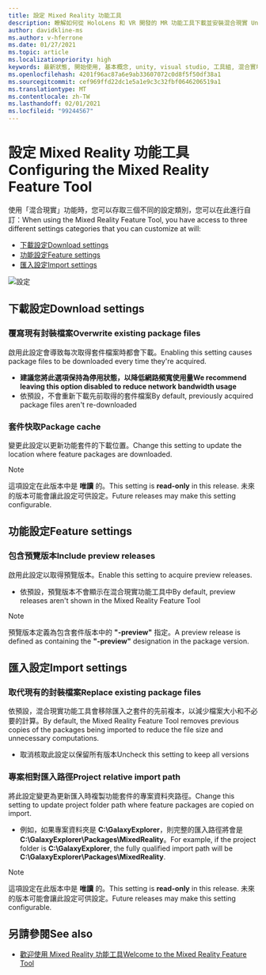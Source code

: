 ```yaml
---
title: 設定 Mixed Reality 功能工具
description: 瞭解如何從 HoloLens 和 VR 開發的 MR 功能工具下載並安裝混合現實 Unity 套件。
author: davidkline-ms
ms.author: v-hferrone
ms.date: 01/27/2021
ms.topic: article
ms.localizationpriority: high
keywords: 最新狀態, 開始使用, 基本概念, unity, visual studio, 工具組, 混合實境頭戴式裝置, windows 混合實境頭戴式裝置, 虛擬實境頭戴式裝置, 安裝, Windows, HoloLens, 模擬器, unreal, openxr
ms.openlocfilehash: 4201f96ac87a6e9ab33607072c0d8f5f50df38a1
ms.sourcegitcommit: cef969ffd22dc1e5a1e9c3c32fbf0646206519a1
ms.translationtype: MT
ms.contentlocale: zh-TW
ms.lasthandoff: 02/01/2021
ms.locfileid: "99244567"
---
```

# <a name="configuring-the-mixed-reality-feature-tool"></a><span data-ttu-id="aacad-104">設定 Mixed Reality 功能工具</span><span class="sxs-lookup"><span data-stu-id="aacad-104">Configuring the Mixed Reality Feature Tool</span></span>

<span data-ttu-id="aacad-105">使用「混合現實」功能時，您可以存取三個不同的設定類別，您可以在此進行自訂：</span><span class="sxs-lookup"><span data-stu-id="aacad-105">When using the Mixed Reality Feature Tool, you have access to three different settings categories that you can customize at will:</span></span>

* [<span data-ttu-id="aacad-106">下載設定</span><span class="sxs-lookup"><span data-stu-id="aacad-106">Download settings</span></span>](#download-settings)
* [<span data-ttu-id="aacad-107">功能設定</span><span class="sxs-lookup"><span data-stu-id="aacad-107">Feature settings</span></span>](#feature-settings)
* [<span data-ttu-id="aacad-108">匯入設定</span><span class="sxs-lookup"><span data-stu-id="aacad-108">Import settings</span></span>](#import-settings)

![設定](images/FeatureToolSettings.png)

## <a name="download-settings"></a><span data-ttu-id="aacad-110">下載設定</span><span class="sxs-lookup"><span data-stu-id="aacad-110">Download settings</span></span>

### <a name="overwrite-existing-package-files"></a><span data-ttu-id="aacad-111">覆寫現有封裝檔案</span><span class="sxs-lookup"><span data-stu-id="aacad-111">Overwrite existing package files</span></span>

<span data-ttu-id="aacad-112">啟用此設定會導致每次取得套件檔案時都會下載。</span><span class="sxs-lookup"><span data-stu-id="aacad-112">Enabling this setting causes package files to be downloaded every time they're acquired.</span></span> 
* <span data-ttu-id="aacad-113">**建議您將此選項保持為停用狀態，以降低網路頻寬使用量**</span><span class="sxs-lookup"><span data-stu-id="aacad-113">**We recommend leaving this option disabled to reduce network bandwidth usage**</span></span>
* <span data-ttu-id="aacad-114">依預設，不會重新下載先前取得的套件檔案</span><span class="sxs-lookup"><span data-stu-id="aacad-114">By default, previously acquired package files aren't re-downloaded</span></span>

### <a name="package-cache"></a><span data-ttu-id="aacad-115">套件快取</span><span class="sxs-lookup"><span data-stu-id="aacad-115">Package cache</span></span>

<span data-ttu-id="aacad-116">變更此設定以更新功能套件的下載位置。</span><span class="sxs-lookup"><span data-stu-id="aacad-116">Change this setting to update the location where feature packages are downloaded.</span></span>

> [!NOTE]
> <span data-ttu-id="aacad-117">這項設定在此版本中是 **唯讀** 的。</span><span class="sxs-lookup"><span data-stu-id="aacad-117">This setting is **read-only** in this release.</span></span> <span data-ttu-id="aacad-118">未來的版本可能會讓此設定可供設定。</span><span class="sxs-lookup"><span data-stu-id="aacad-118">Future releases may make this setting configurable.</span></span>

## <a name="feature-settings"></a><span data-ttu-id="aacad-119">功能設定</span><span class="sxs-lookup"><span data-stu-id="aacad-119">Feature settings</span></span>

### <a name="include-preview-releases"></a><span data-ttu-id="aacad-120">包含預覽版本</span><span class="sxs-lookup"><span data-stu-id="aacad-120">Include preview releases</span></span>

<span data-ttu-id="aacad-121">啟用此設定以取得預覽版本。</span><span class="sxs-lookup"><span data-stu-id="aacad-121">Enable this setting to acquire preview releases.</span></span>
* <span data-ttu-id="aacad-122">依預設，預覽版本不會顯示在混合現實功能工具中</span><span class="sxs-lookup"><span data-stu-id="aacad-122">By default, preview releases aren't shown in the Mixed Reality Feature Tool</span></span> 

> [!NOTE]
> <span data-ttu-id="aacad-123">預覽版本定義為包含套件版本中的 **"-preview"** 指定。</span><span class="sxs-lookup"><span data-stu-id="aacad-123">A preview release is defined as containing the **"-preview"** designation in the package version.</span></span>

## <a name="import-settings"></a><span data-ttu-id="aacad-124">匯入設定</span><span class="sxs-lookup"><span data-stu-id="aacad-124">Import settings</span></span>

### <a name="replace-existing-package-files"></a><span data-ttu-id="aacad-125">取代現有的封裝檔案</span><span class="sxs-lookup"><span data-stu-id="aacad-125">Replace existing package files</span></span>

<span data-ttu-id="aacad-126">依預設，混合現實功能工具會移除匯入之套件的先前複本，以減少檔案大小和不必要的計算。</span><span class="sxs-lookup"><span data-stu-id="aacad-126">By default, the Mixed Reality Feature Tool removes previous copies of the packages being imported to reduce the file size and unnecessary computations.</span></span> 
* <span data-ttu-id="aacad-127">取消核取此設定以保留所有版本</span><span class="sxs-lookup"><span data-stu-id="aacad-127">Uncheck this setting to keep all versions</span></span>

### <a name="project-relative-import-path"></a><span data-ttu-id="aacad-128">專案相對匯入路徑</span><span class="sxs-lookup"><span data-stu-id="aacad-128">Project relative import path</span></span>

<span data-ttu-id="aacad-129">將此設定變更為更新匯入時複製功能套件的專案資料夾路徑。</span><span class="sxs-lookup"><span data-stu-id="aacad-129">Change this setting to update project folder path where feature packages are copied on import.</span></span> 
* <span data-ttu-id="aacad-130">例如，如果專案資料夾是 **C:\GalaxyExplorer**，則完整的匯入路徑將會是 **C:\GalaxyExplorer\Packages\MixedReality**。</span><span class="sxs-lookup"><span data-stu-id="aacad-130">For example, if the project folder is **C:\GalaxyExplorer**, the fully qualified import path will be **C:\GalaxyExplorer\Packages\MixedReality**.</span></span>

> [!NOTE]
> <span data-ttu-id="aacad-131">這項設定在此版本中是 **唯讀** 的。</span><span class="sxs-lookup"><span data-stu-id="aacad-131">This setting is **read-only** in this release.</span></span> <span data-ttu-id="aacad-132">未來的版本可能會讓此設定可供設定。</span><span class="sxs-lookup"><span data-stu-id="aacad-132">Future releases may make this setting configurable.</span></span>

## <a name="see-also"></a><span data-ttu-id="aacad-133">另請參閱</span><span class="sxs-lookup"><span data-stu-id="aacad-133">See also</span></span>

- [<span data-ttu-id="aacad-134">歡迎使用 Mixed Reality 功能工具</span><span class="sxs-lookup"><span data-stu-id="aacad-134">Welcome to the Mixed Reality Feature Tool</span></span>](welcome-to-mr-feature-tool.md)